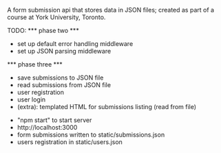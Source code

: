 A form submission api that stores data in JSON files; created as part of a course at York University, Toronto.

TODO:
*** phase two ***
* set up default error handling middleware
* set up JSON parsing middleware


*** phase three ***
* save submissions to JSON file
* read submissions from JSON file
* user registration
* user login
* (extra): templated HTML for submissions listing (read from file)

- "npm start" to start server
- http://localhost:3000
- form submissions written to static/submissions.json
- users registration in static/users.json
